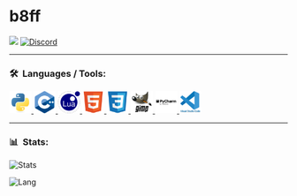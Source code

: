 # b8ff

![](https://komarev.com/ghpvc/?username=b8ff)
[![Discord](https://img.shields.io/badge/-b8ff%230078-0078f2?style=flat&logo=Discord&logoColor=white)](https://discord.com/users/1006969856316424352 "View on Discord")

---

### 🛠 &nbsp;Languages / Tools:
<a href="https://www.python.org" target="_blank" rel="noreferrer"> <img src="https://raw.githubusercontent.com/devicons/devicon/master/icons/python/python-original.svg" alt="python" width="40" height="40"/> </a> <a href="https://isocpp.org" target="_blank" rel="noreferrer"> <img src="https://raw.githubusercontent.com/devicons/devicon/master/icons/cplusplus/cplusplus-original.svg" alt="cplusplus" width="40" height="40"/> </a> <a href="https://www.lua.org" target="_blank" rel="noreferrer"> <img src="https://raw.githubusercontent.com/devicons/devicon/master/icons/lua/lua-original-wordmark.svg" alt="cplusplus" width="40" height="40"/> </a> <a href="https://www.w3schools.com/html/" target="_blank" rel="noreferrer"> <img src="https://github.com/devicons/devicon/blob/master/icons/html5/html5-original.svg" alt="html5" width="40" height="40"/> </a> <a href="https://www.w3schools.com/css/" target="_blank" rel="noreferrer"> <img src="https://github.com/devicons/devicon/blob/master/icons/css3/css3-original.svg" alt="css3" width="40" height="40"/> </a> <a href="https://www.gimp.org" target="_blank" rel="noreferrer"> <img src="https://raw.githubusercontent.com/devicons/devicon/master/icons/gimp/gimp-original-wordmark.svg" alt="gimp" width="40" height="40"/> </a> <a href="https://www.jetbrains.com/pycharm" target="_blank" rel="noreferrer"> <img src="https://raw.githubusercontent.com/devicons/devicon/master/icons/pycharm/pycharm-original-wordmark.svg" alt="pycharm" width="40" height="40"/> </a> <a href="https://code.visualstudio.com" target="_blank" rel="noreferrer"> <img src="https://raw.githubusercontent.com/devicons/devicon/master/icons/vscode/vscode-original-wordmark.svg" alt="vscode" width="40" height="40"/> </a>

---

### 📊 &nbsp;Stats:
![Stats](https://github-readme-stats.vercel.app/api?username=b8ff&count_private=true&show_icons=true&theme=dark)

![Lang](https://github-readme-stats.vercel.app/api/top-langs/?username=b8ff&theme=dark)
